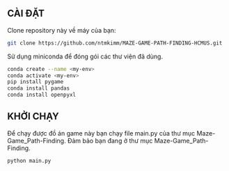 ## CÀI ĐẶT
Clone repository này về máy của bạn:
```bash
git clone https://github.com/ntmkimm/MAZE-GAME-PATH-FINDING-HCMUS.git
```
Sử dụng miniconda để đóng gói các thư viện đã dùng.
```bash
conda create --name <my-env>
conda activate <my-env>
pip install pygame
conda install pandas
conda install openpyxl
```
## KHỞI CHẠY
Để chạy được đồ án game này bạn chạy file main.py của thư mục Maze-Game_Path-Finding.
Đảm bảo bạn đang ở thư mục Maze-Game_Path-Finding.
```bash
python main.py
```
